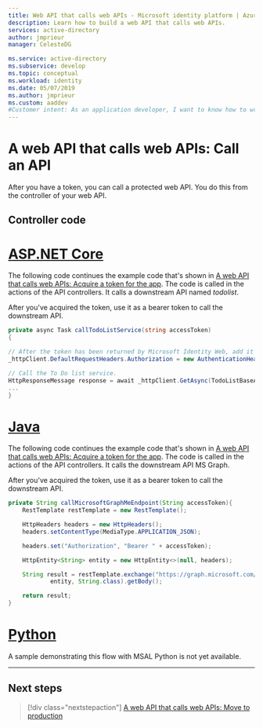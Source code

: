 ```yaml
---
title: Web API that calls web APIs - Microsoft identity platform | Azure
description: Learn how to build a web API that calls web APIs.
services: active-directory
author: jmprieur
manager: CelesteDG

ms.service: active-directory
ms.subservice: develop
ms.topic: conceptual
ms.workload: identity
ms.date: 05/07/2019
ms.author: jmprieur
ms.custom: aaddev
#Customer intent: As an application developer, I want to know how to write a web API that calls web APIs by using the Microsoft identity platform for developers.
---
```


# A web API that calls web APIs: Call an API

After you have a token, you can call a protected web API. You do this from the controller of your web API.

## Controller code

# [ASP.NET Core](#tab/aspnetcore)

The following code continues the example code that's shown in [A web API that calls web APIs: Acquire a token for the app](scenario-web-api-call-api-acquire-token.md). The code is called in the actions of the API controllers. It calls a downstream API named *todolist*.

After you've acquired the token, use it as a bearer token to call the downstream API.

```csharp
private async Task callTodoListService(string accessToken)
{

// After the token has been returned by Microsoft Identity Web, add it to the HTTP authorization header before making the call to access the To Do list service.
_httpClient.DefaultRequestHeaders.Authorization = new AuthenticationHeaderValue("Bearer", result.AccessToken);

// Call the To Do list service.
HttpResponseMessage response = await _httpClient.GetAsync(TodoListBaseAddress + "/api/todolist");
...
}
```

# [Java](#tab/java)

The following code continues the example code that's shown in [A web API that calls web APIs: Acquire a token for the app](scenario-web-api-call-api-acquire-token.md). The code is called in the actions of the API controllers. It calls the downstream API MS Graph.

After you've acquired the token, use it as a bearer token to call the downstream API.

```Java
private String callMicrosoftGraphMeEndpoint(String accessToken){
    RestTemplate restTemplate = new RestTemplate();

    HttpHeaders headers = new HttpHeaders();
    headers.setContentType(MediaType.APPLICATION_JSON);

    headers.set("Authorization", "Bearer " + accessToken);

    HttpEntity<String> entity = new HttpEntity<>(null, headers);

    String result = restTemplate.exchange("https://graph.microsoft.com/v1.0/me", HttpMethod.GET,
            entity, String.class).getBody();

    return result;
}
```

# [Python](#tab/python)
A sample demonstrating this flow with MSAL Python is not yet available.

---

## Next steps

> [!div class="nextstepaction"]
> [A web API that calls web APIs: Move to production](scenario-web-api-call-api-production.md)

